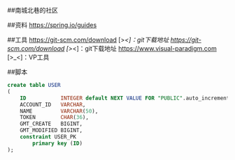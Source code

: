 ##南城北巷的社区

##资料
https://spring.io/guides   
[^_^]:SpringBoot所有技术示例集合
https://spring.io/guides/gs/serving-web-content/ 
[^_^]:web前端开发示例
https://elasticsearch.cn/explore  
[^_^]:elasticsearch技术
https://developer.github.com/v3/guides/managing-deploy-keys/#deploy-keys
[^_^]:远程连接本地的秘钥配置方法(https/ssh)
https://v3.bootcss.com/getting-started/
[^_^]:BootStrap框架开发示例
https://developer.github.com/apps/building-github-apps/creating-a-github-app/
[^_^]:Github OAuth市场的API开发接口对接
https://docs.spring.io/spring-boot/docs/2.0.0.RC1/reference/htmlsingle/#boot-features-embedded-database-support
[^_^]:Spring配置mybatis的官方文档
http://mybatis.org/spring-boot-starter/mybatis-spring-boot-autoconfigure/
[^_^]:SpringBoot集成mybatis文档

##工具
https://git-scm.com/download 
[>_<]：git下载地址
https://git-scm.com/download [>_<]：git下载地址
https://www.visual-paradigm.com [>_<]：VP工具

##脚本
```sql
create table USER
(
    ID           INTEGER default NEXT VALUE FOR "PUBLIC".auto_increment,
    ACCOUNT_ID   VARCHAR,
    NAME         VARCHAR(50),
    TOKEN        CHAR(36),
    GMT_CREATE   BIGINT,
    GMT_MODIFIED BIGINT,
    constraint USER_PK
        primary key (ID)
);